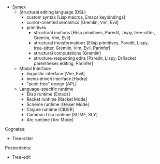 * Symex
	* Structural editing language (DSL)
		* custom syntax [Lisp macros, Emacs keybindings]
		* cursor-oriented semantics [Gremlin, Vim, Evil]
		* primitives
			* structural motions [Elisp primitives, Paredit, Lispy, tree-sitter, Gremlin, Vim, Evil]
			* structural transformations [Elisp primitives, Paredit, Lispy, tree-sitter, Gremlin, Vim, Evil, Parinfer]
			* structural computations [Gremlin]
			* structure-respecting edits [Paredit, Lispy, DrRacket parentheses editing, Parinfer]
	* Modal Interface
		* linguistic interface [Vim, Evil]
		* menu-driven interface [Hydra]
		* "point free" design [APL]
	* Language-specific runtime
		* Elisp runtime [Emacs]
		* Racket runtime [Racket Mode]
		* Scheme runtime [Geiser Mode]
		* Clojure runtime [CIDER]
		* Common Lisp runtime [SLIME, SLY]
		* Arc runtime [Arc Mode]

Cognates:
* Tree-sitter

Postcedents:
* Tree-edit
